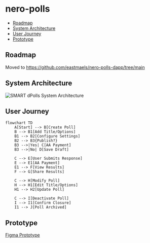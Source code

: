 # nero-polls

* [Roadmap](#roadmap)
* [System Architecture](#system-architecture)
* [User Journey](#user-journey)
* [Prototype](#prototype)

## Roadmap

Moved to https://github.com/eastmaels/nero-polls-dapp/tree/main


## System Architecture

![SMART dPolls System Architecture](https://github.com/user-attachments/assets/a40c31c7-fc07-4af2-9641-75cb2eb0f7f8)

## User Journey

```mermaid
flowchart TD
    A[Start] --> B[Create Poll]
    B --> B1[Add Title/Options]
    B1 --> B2[Configure Settings]
    B2 --> B3{Publish?}
    B3 -->|Yes| C[AA Payment]
    B3 -->|No| D[Save Draft]

    C --> E[User Submits Response]
    E --> E1[AA Payment]
    E1 --> F[View Results]
    F --> G[Share Results]

    C --> H[Modify Poll]
    H --> H1[Edit Title/Options]
    H1 --> H2[Update Poll]

    C --> I[Deactivate Poll]
    I --> I1[Confirm Closure]
    I1 --> J[Poll Archived]
```

## Prototype

[Figma Prototype](https://www.figma.com/proto/5kgnPOEZCDkss8t60HpXC0/SMART-dPolls?node-id=218-242&starting-point-node-id=218%3A242&locale=en#no_universal_links)
